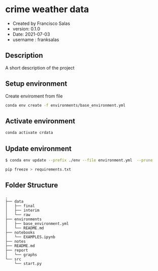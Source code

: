 # crime weather data

- Created by Francisco Salas
- version: 0.1.0
- Date: 2021-07-03
- username : franksalas

## Description
A short description of the project

## Setup environment
Create enviroment from file
```bash
conda env create -f environments/base_environment.yml
```
## Activate environment

```bash
conda activate crdata
```

## Update environment

```bash
$ conda env update --prefix ./env --file environment.yml  --prune

pip freeze > requirements.txt
```
## Folder Structure
```
.
├── data
│   ├── final
│   ├── interim
│   └── raw
├── environments
│   ├── base_environment.yml
│   └── README.md
├── notebooks
│   └── EXAMPLES.ipynb
├── notes
├── README.md
├── report
│   └── graphs
└── src
    └── start.py

```